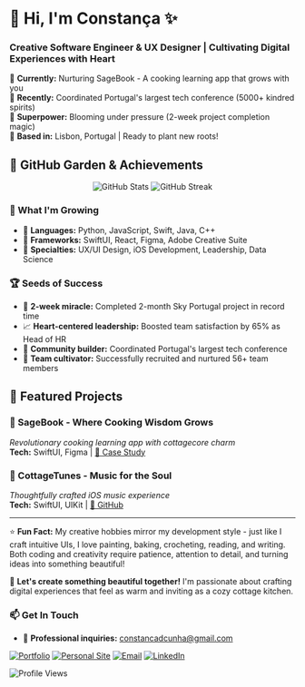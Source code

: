 # 🌿 Hi, I'm Constança ✨
### Creative Software Engineer & UX Designer | Cultivating Digital Experiences with Heart

🌱 **Currently:** Nurturing SageBook - A cooking learning app that grows with you  
🍄 **Recently:** Coordinated Portugal's largest tech conference (5000+ kindred spirits)  
🌸 **Superpower:** Blooming under pressure (2-week project completion magic)  
🏡 **Based in:** Lisbon, Portugal | Ready to plant new roots!

## 🌾 GitHub Garden & Achievements

<div align="center">
  <img src="https://github-readme-stats.vercel.app/api?username=constancadcunha&show_icons=true&theme=graywhite&title_color=8B4513&icon_color=228B22&text_color=654321&bg_color=FAF0E6&count_private=true" alt="GitHub Stats" />
  <img src="https://github-readme-streak-stats.herokuapp.com/?user=constancadcunha&theme=default&background=FAF0E6&border=D2691E&stroke=8B4513&ring=228B22&fire=D2691E&currStreakNum=654321&sideNums=654321&currStreakLabel=8B4513&sideLabels=8B4513&dates=654321" alt="GitHub Streak" />
</div>

### 🌻 What I'm Growing
- 🍯 **Languages:** Python, JavaScript, Swift, Java, C++
- 🌿 **Frameworks:** SwiftUI, React, Figma, Adobe Creative Suite
- 🌱 **Specialties:** UX/UI Design, iOS Development, Leadership, Data Science

### 🏆 Seeds of Success
- 🌸 **2-week miracle:** Completed 2-month Sky Portugal project in record time
- 📈 **Heart-centered leadership:** Boosted team satisfaction by 65% as Head of HR
- 🎨 **Community builder:** Coordinated Portugal's largest tech conference
- 👥 **Team cultivator:** Successfully recruited and nurtured 56+ team members

## 🌼 Featured Projects

### 📱 SageBook - Where Cooking Wisdom Grows
*Revolutionary cooking learning app with cottagecore charm*  
**Tech:** SwiftUI, Figma | [🔗 Case Study](https://constancadcunha.github.io/SageBook/)

### 🎵 CottageTunes - Music for the Soul
*Thoughtfully crafted iOS music experience*  
**Tech:** SwiftUI, UIKit | [📱 GitHub](https://github.com/constancadcunha/CottageTunes)

---

⭐ **Fun Fact:** My creative hobbies mirror my development style - just like I craft intuitive UIs, I love painting, baking, crocheting, reading, and writing. Both coding and creativity require patience, attention to detail, and turning ideas into something beautiful!

💌 **Let's create something beautiful together!** I'm passionate about crafting digital experiences that feel as warm and inviting as a cozy cottage kitchen.

### 📫 Get In Touch
- 💼 **Professional inquiries:** constancadcunha@gmail.com

[![Portfolio](https://img.shields.io/badge/Portfolio-8B4513?style=for-the-badge&logo=leaf&logoColor=white)](https://constancadcunha.github.io/portfolio/)
[![Personal Site](https://img.shields.io/badge/About_Me-228B22?style=for-the-badge&logo=seedling&logoColor=white)](https://constancadcunha.github.io/constancacunha/)
[![Email](https://img.shields.io/badge/Email-D2691E?style=for-the-badge&logo=envelope&logoColor=white)](mailto:constancadcunha@gmail.com)
[![LinkedIn](https://img.shields.io/badge/LinkedIn-6B8E23?style=for-the-badge&logo=linkedin&logoColor=white)](https://www.linkedin.com/in/constanca-cunha/)

![Profile Views](https://komarev.com/ghpvc/?username=constancadcunha&color=8B4513&style=flat-square)
